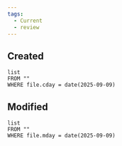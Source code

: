 ```yaml
---
tags:
  - Current
  - review
---
```

## Created
```dataview
list
FROM ""
WHERE file.cday = date(2025-09-09)
```
## Modified
```dataview
list
FROM ""
WHERE file.mday = date(2025-09-09)
```